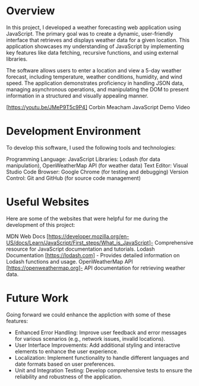 # Overview

In this project, I developed a weather forecasting web application using JavaScript. The primary goal was to create a dynamic, user-friendly interface that retrieves and displays weather data for a given location. This application showcases my understanding of JavaScript by implementing key features like data fetching, recursive functions, and using external libraries.

The software allows users to enter a location and view a 5-day weather forecast, including temperature, weather conditions, humidity, and wind speed. The application demonstrates proficiency in handling JSON data, managing asynchronous operations, and manipulating the DOM to present information in a structured and visually appealing manner.

[https://youtu.be/JMeP9T5c9P4] Corbin Meacham JavaScript Demo Video

# Development Environment

To develop this software, I used the following tools and technologies:

Programming Language: JavaScript
Libraries: Lodash (for data manipulation), OpenWeatherMap API (for weather data)
Text Editor: Visual Studio Code
Browser: Google Chrome (for testing and debugging)
Version Control: Git and GitHub (for source code management)

# Useful Websites

Here are some of the websites that were helpful for me during the development of this project:

MDN Web Docs [https://developer.mozilla.org/en-US/docs/Learn/JavaScript/First_steps/What_is_JavaScript]- Comprehensive resource for JavaScript documentation and tutorials.
Lodash Documentation [https://lodash.com] - Provides detailed information on Lodash functions and usage.
OpenWeatherMap API [https://openweathermap.org]- API documentation for retrieving weather data.

# Future Work

Going forward we could enhance the appliction with some of these features:

- Enhanced Error Handling: Improve user feedback and error messages for various scenarios (e.g., network issues, invalid locations).
- User Interface Improvements: Add additional styling and interactive elements to enhance the user experience.
- Localization: Implement functionality to handle different languages and date formats based on user preferences.
- Unit and Integration Testing: Develop comprehensive tests to ensure the reliability and robustness of the application.